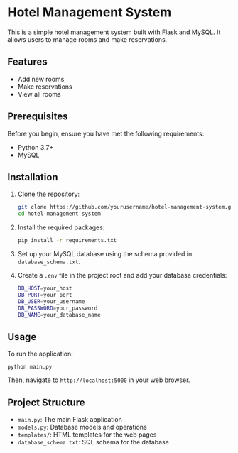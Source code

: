 # Hotel Management System

This is a simple hotel management system built with Flask and MySQL. It allows users to manage rooms and make reservations.

## Features

- Add new rooms
- Make reservations
- View all rooms

## Prerequisites

Before you begin, ensure you have met the following requirements:

- Python 3.7+
- MySQL

## Installation

1. Clone the repository:
   ```bash
   git clone https://github.com/yourusername/hotel-management-system.git
   cd hotel-management-system
   ```

2. Install the required packages:
   ```bash
   pip install -r requirements.txt
   ```

3. Set up your MySQL database using the schema provided in `database_schema.txt`.

4. Create a `.env` file in the project root and add your database credentials:
   ```bash
   DB_HOST=your_host
   DB_PORT=your_port
   DB_USER=your_username
   DB_PASSWORD=your_password
   DB_NAME=your_database_name
   ```

## Usage

To run the application:

```
python main.py
```

Then, navigate to `http://localhost:5000` in your web browser.

## Project Structure

- `main.py`: The main Flask application
- `models.py`: Database models and operations
- `templates/`: HTML templates for the web pages
- `database_schema.txt`: SQL schema for the database
